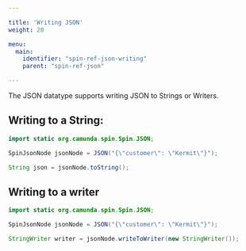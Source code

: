 ```yaml
---

title: 'Writing JSON'
weight: 20

menu:
  main:
    identifier: "spin-ref-json-writing"
    parent: "spin-ref-json"

---
```


The JSON datatype supports writing JSON to Strings or Writers.

## Writing to a String:

```java
import static org.camunda.spin.Spin.JSON;

SpinJsonNode jsonNode = JSON("{\"customer\": \"Kermit\"}");

String json = jsonNode.toString();
```

## Writing to a writer

```java
import static org.camunda.spin.Spin.JSON;

SpinJsonNode jsonNode = JSON("{\"customer\": \"Kermit\"}");

StringWriter writer = jsonNode.writeToWriter(new StringWriter());
```
